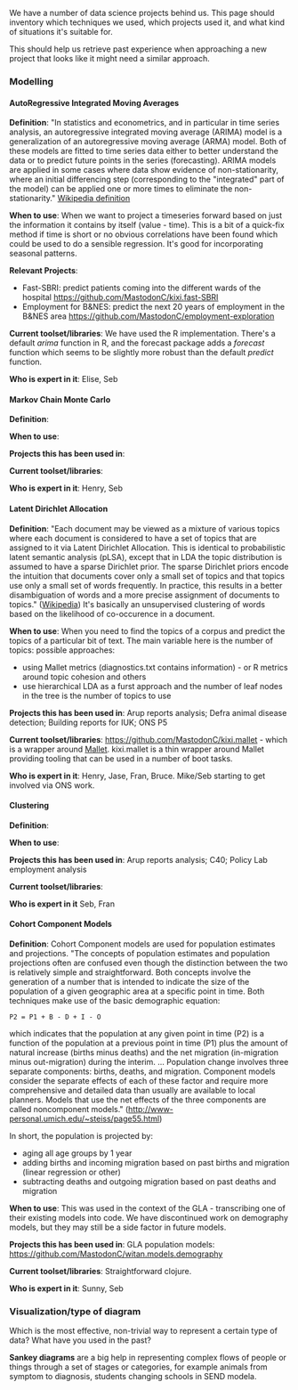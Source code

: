 We have a number of data science projects behind us.  This page should inventory which techniques we used, which projects used it, and what kind of situations it's suitable for.

This should help us retrieve past experience when approaching a new project that looks like it might need a similar approach.

### Modelling

#### AutoRegressive Integrated Moving Averages

**Definition**:
"In statistics and econometrics, and in particular in time series analysis, an autoregressive integrated moving average (ARIMA) model is a generalization of an autoregressive moving average (ARMA) model. Both of these models are fitted to time series data either to better understand the data or to predict future points in the series (forecasting). ARIMA models are applied in some cases where data show evidence of non-stationarity, where an initial differencing step (corresponding to the "integrated" part of the model) can be applied one or more times to eliminate the non-stationarity."
[Wikipedia definition](https://en.wikipedia.org/wiki/Autoregressive_integrated_moving_average)

**When to use**:
When we want to project a timeseries forward based on just the information it contains by itself (value - time).  This is a bit of a quick-fix method if time is short or no obvious correlations have been found which could be used to do a sensible regression. It's good for incorporating seasonal patterns.

**Relevant Projects**:

* Fast-SBRI: predict patients coming into the different wards of the hospital
https://github.com/MastodonC/kixi.fast-SBRI
* Employment for B&NES: predict the next 20 years of employment in the B&NES area
https://github.com/MastodonC/employment-exploration

**Current toolset/libraries**:
We have used the R implementation.  There's a default _arima_ function in R, and the forecast package adds a _forecast_ function which seems to be slightly more robust than the default _predict_ function.

**Who is expert in it**: Elise, Seb

#### Markov Chain Monte Carlo
**Definition**:

**When to use**:

**Projects this has been used in**:

**Current toolset/libraries**:

**Who is expert in it**: Henry, Seb

#### Latent Dirichlet Allocation
**Definition**:  "Each document may be viewed as a mixture of various topics where each document is considered to have a set of topics that are assigned to it via Latent Dirichlet Allocation. This is identical to probabilistic latent semantic analysis (pLSA), except that in LDA the topic distribution is assumed to have a sparse Dirichlet prior. The sparse Dirichlet priors encode the intuition that documents cover only a small set of topics and that topics use only a small set of words frequently. In practice, this results in a better disambiguation of words and a more precise assignment of documents to topics." ([Wikipedia](https://en.wikipedia.org/wiki/Latent_Dirichlet_allocation))
It's basically an unsupervised clustering of words based on the likelihood of co-occurence in a document.

**When to use**: When you need to find the topics of a corpus and predict the topics of a particular bit of text.
The main variable here is the number of topics: possible approaches:

* using Mallet metrics (diagnostics.txt contains information) - or R metrics around topic cohesion and others
* use hierarchical LDA as a furst approach and the number of leaf nodes in the tree is the number of topics to use


**Projects this has been used in**: Arup reports analysis; Defra animal disease detection; Building reports for IUK; ONS P5

**Current toolset/libraries**: https://github.com/MastodonC/kixi.mallet - which is a wrapper around [Mallet](http://mallet.cs.umass.edu/topics.php).  kixi.mallet is a thin wrapper around Mallet providing tooling that can be used in a number of boot tasks.

**Who is expert in it**: Henry, Jase, Fran, Bruce. Mike/Seb starting to get involved via ONS work.

#### Clustering
**Definition**:

**When to use**:

**Projects this has been used in**: Arup reports analysis; C40; Policy Lab employment analysis

**Current toolset/libraries**:

**Who is expert in it** Seb, Fran

#### Cohort Component Models
**Definition**:
Cohort Component models are used for population estimates and projections.
"The concepts of population estimates and population projections often are confused even though the distinction between the two is relatively simple and straightforward. Both concepts involve the generation of a number that is intended to indicate the size of the population of a given geographic area at a specific point in time. Both techniques make use of the basic demographic equation:
```
P2 = P1 + B - D + I - O
```
which indicates that the population at any given point in time (P2) is a function of the population at a previous point in time (P1) plus the amount of natural increase (births minus deaths) and the net migration (in-migration minus out-migration) during the interim.
...
Population change involves three separate components: births, deaths, and migration. Component models consider the separate effects of each of these factor and require more comprehensive and detailed data than usually are available to local planners. Models that use the net effects of the three components are called noncomponent models."
(<http://www-personal.umich.edu/~steiss/page55.html>)

In short, the population is projected by:

* aging all age groups by 1 year
* adding births and incoming migration based on past births and migration (linear regression or other)
* subtracting deaths and outgoing  migration based on past deaths and migration

**When to use**:
This was used in the context of the GLA - transcribing one of their existing models into code.  We have discontinued work on demography models, but they may still be a side factor in future models.

**Projects this has been used in**:
GLA population models: https://github.com/MastodonC/witan.models.demography

**Current toolset/libraries**:
Straightforward clojure.

**Who is expert in it**: Sunny, Seb

### Visualization/type of diagram

Which is the most effective, non-trivial way to represent a certain type of data?  What have you used in the past?

**Sankey diagrams** are a big help in representing complex flows of people or things through a set of stages or categories, for example animals from symptom to diagnosis, students changing schools in SEND modela.

